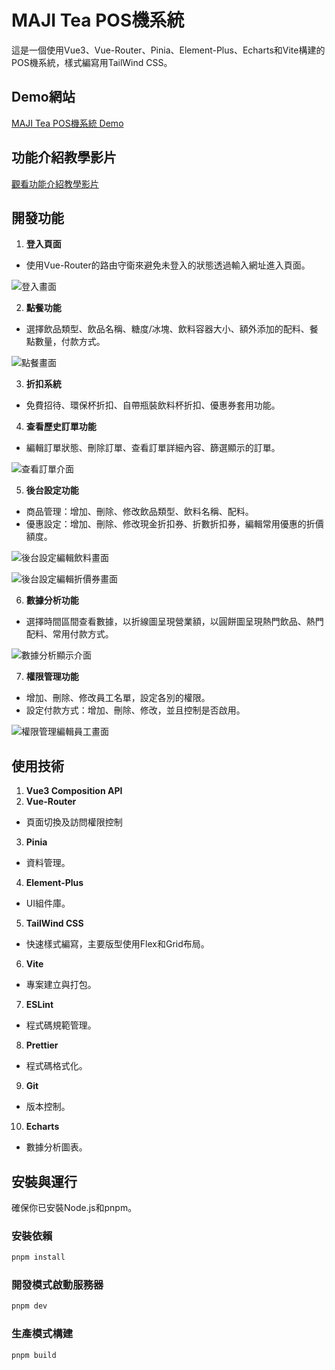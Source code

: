 # MAJI Tea POS機系統

這是一個使用Vue3、Vue-Router、Pinia、Element-Plus、Echarts和Vite構建的POS機系統，樣式編寫用TailWind CSS。

## Demo網站

[MAJI Tea POS機系統 Demo](https://lemoncat0817.github.io/Vue3-POS/)

## 功能介紹教學影片

[觀看功能介紹教學影片](https://youtu.be/4ELxt64heEs?si=Vx-REYNuS8zd2Sxz)

## 開發功能

1. **登入頁面**

- 使用Vue-Router的路由守衛來避免未登入的狀態透過輸入網址進入頁面。

![登入畫面](./MAJI%20Tea%20POS%E6%A9%9F%E7%B3%BB%E7%B5%B1%E4%BB%8B%E7%B4%B9%E5%9C%96%E7%89%87/%E7%99%BB%E5%85%A5%E4%BB%8B%E9%9D%A2.png)

2. **點餐功能**

- 選擇飲品類型、飲品名稱、糖度/冰塊、飲料容器大小、額外添加的配料、餐點數量，付款方式。

![點餐畫面](./MAJI%20Tea%20POS%E6%A9%9F%E7%B3%BB%E7%B5%B1%E4%BB%8B%E7%B4%B9%E5%9C%96%E7%89%87/%E9%BB%9E%E9%A4%90%E7%95%AB%E9%9D%A2.png)

3. **折扣系統**

- 免費招待、環保杯折扣、自帶瓶裝飲料杯折扣、優惠券套用功能。

4. **查看歷史訂單功能**

- 編輯訂單狀態、刪除訂單、查看訂單詳細內容、篩選顯示的訂單。

![查看訂單介面](./MAJI%20Tea%20POS%E6%A9%9F%E7%B3%BB%E7%B5%B1%E4%BB%8B%E7%B4%B9%E5%9C%96%E7%89%87/%E6%9F%A5%E7%9C%8B%E8%A8%82%E5%96%AE%E4%BB%8B%E9%9D%A2.png)


5. **後台設定功能**

- 商品管理：增加、刪除、修改飲品類型、飲料名稱、配料。
- 優惠設定：增加、刪除、修改現金折扣券、折數折扣券，編輯常用優惠的折價額度。

![後台設定編輯飲料畫面](./MAJI%20Tea%20POS%E6%A9%9F%E7%B3%BB%E7%B5%B1%E4%BB%8B%E7%B4%B9%E5%9C%96%E7%89%87/%E5%BE%8C%E5%8F%B0%E8%A8%AD%E5%AE%9A%E7%B7%A8%E8%BC%AF%E9%A3%B2%E6%96%99%E7%95%AB%E9%9D%A2.png)

![後台設定編輯折價券畫面](./MAJI%20Tea%20POS%E6%A9%9F%E7%B3%BB%E7%B5%B1%E4%BB%8B%E7%B4%B9%E5%9C%96%E7%89%87/%E5%BE%8C%E5%8F%B0%E8%A8%AD%E5%AE%9A%E7%B7%A8%E8%BC%AF%E6%8A%98%E5%83%B9%E6%8A%98%E6%89%A3%E5%88%B8%E7%95%AB%E9%9D%A2.png)


6. **數據分析功能**

- 選擇時間區間查看數據，以折線圖呈現營業額，以圓餅圖呈現熱門飲品、熱門配料、常用付款方式。

![數據分析顯示介面](./MAJI%20Tea%20POS%E6%A9%9F%E7%B3%BB%E7%B5%B1%E4%BB%8B%E7%B4%B9%E5%9C%96%E7%89%87/%E6%95%B8%E6%93%9A%E5%88%86%E6%9E%90%E7%86%B1%E9%96%80%E5%89%8D%E4%BA%94%E5%90%8D%E9%A3%B2%E6%96%99%E7%95%AB%E9%9D%A2.png)


7. **權限管理功能**

- 增加、刪除、修改員工名單，設定各別的權限。
- 設定付款方式：增加、刪除、修改，並且控制是否啟用。

![權限管理編輯員工畫面](./MAJI%20Tea%20POS%E6%A9%9F%E7%B3%BB%E7%B5%B1%E4%BB%8B%E7%B4%B9%E5%9C%96%E7%89%87/%E6%AC%8A%E9%99%90%E7%AE%A1%E7%90%86%E7%B7%A8%E8%BC%AF%E5%93%A1%E5%B7%A5%E7%95%AB%E9%9D%A2.png)


## 使用技術

1. **Vue3 Composition API**
2. **Vue-Router**
   
- 頁面切換及訪問權限控制

3. **Pinia**
  
- 資料管理。

4. **Element-Plus**
  
- UI組件庫。

5. **TailWind CSS**
  
- 快速樣式編寫，主要版型使用Flex和Grid布局。

6. **Vite**
  
- 專案建立與打包。

7. **ESLint**
  
- 程式碼規範管理。

8. **Prettier**
  
- 程式碼格式化。

9. **Git**
  
- 版本控制。

10. **Echarts**

- 數據分析圖表。

## 安裝與運行

確保你已安裝Node.js和pnpm。

### 安裝依賴

```sh
pnpm install
```

### 開發模式啟動服務器

```sh
pnpm dev
```

### 生產模式構建

```sh
pnpm build
```
